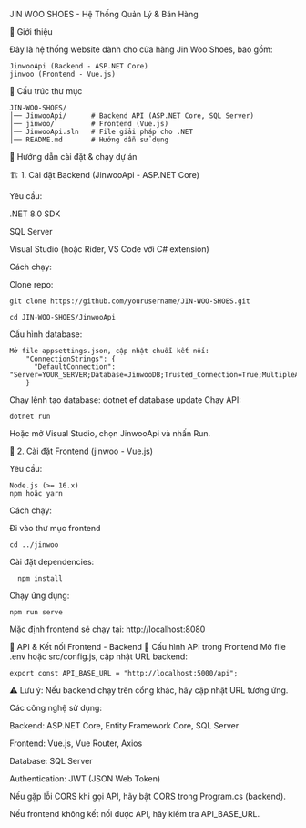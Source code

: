 JIN WOO SHOES - Hệ Thống Quản Lý & Bán Hàng	

📌 Giới thiệu

Đây là hệ thống website dành cho cửa hàng Jin Woo Shoes, bao gồm:

    JinwooApi (Backend - ASP.NET Core)
    jinwoo (Frontend - Vue.js)
  
📂 Cấu trúc thư mục

    JIN-WOO-SHOES/
    │── JinwooApi/      # Backend API (ASP.NET Core, SQL Server)
    │── jinwoo/         # Frontend (Vue.js)
    │── JinwooApi.sln   # File giải pháp cho .NET
    │── README.md       # Hướng dẫn sử dụng

🚀 Hướng dẫn cài đặt & chạy dự án

🏗️ 1. Cài đặt Backend (JinwooApi - ASP.NET Core)

Yêu cầu:

  .NET 8.0 SDK
  
  SQL Server
  
  Visual Studio (hoặc Rider, VS Code với C# extension)
  
Cách chạy:

Clone repo:

    git clone https://github.com/yourusername/JIN-WOO-SHOES.git
  
    cd JIN-WOO-SHOES/JinwooApi
  
Cấu hình database:

    Mở file appsettings.json, cập nhật chuỗi kết nối:
        "ConnectionStrings": {
          "DefaultConnection": "Server=YOUR_SERVER;Database=JinwooDB;Trusted_Connection=True;MultipleActiveResultSets=true"
        }   
   Chạy lệnh tạo database:
        dotnet ef database update
Chạy API:

    dotnet run
    
Hoặc mở Visual Studio, chọn JinwooApi và nhấn Run.

🎨 2. Cài đặt Frontend (jinwoo - Vue.js)

Yêu cầu:

    Node.js (>= 16.x)
    npm hoặc yarn
  
Cách chạy:

Đi vào thư mục frontend

    cd ../jinwoo
    
Cài đặt dependencies:

      npm install

Chạy ứng dụng:

    npm run serve
    
Mặc định frontend sẽ chạy tại: http://localhost:8080
                                                                                                                                          
🔗 API & Kết nối Frontend - Backend
📌 Cấu hình API trong Frontend
Mở file .env hoặc src/config.js, cập nhật URL backend:

    export const API_BASE_URL = "http://localhost:5000/api";
⚠️ Lưu ý: Nếu backend chạy trên cổng khác, hãy cập nhật URL tương ứng.


Các công nghệ sử dụng:

  Backend: ASP.NET Core, Entity Framework Core, SQL Server
  
  Frontend: Vue.js, Vue Router, Axios
  
  Database: SQL Server
  
  Authentication: JWT (JSON Web Token)  

Nếu gặp lỗi CORS khi gọi API, hãy bật CORS trong Program.cs (backend).

Nếu frontend không kết nối được API, hãy kiểm tra API_BASE_URL.
